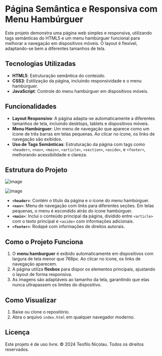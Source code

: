 # Página Semântica e Responsiva com Menu Hambúrguer

Este projeto demonstra uma página web simples e responsiva, utilizando tags semânticas do HTML5 e um menu hambúrguer funcional para melhorar a navegação em dispositivos móveis. O layout é flexível, adaptando-se bem a diferentes tamanhos de tela.

## Tecnologias Utilizadas

- **HTML5**: Estruturação semântica do conteúdo.
- **CSS3**: Estilização da página, incluindo responsividade e o menu hambúrguer.
- **JavaScript**: Controle do menu hambúrguer em dispositivos móveis.

## Funcionalidades

- **Layout Responsivo**: A página adapta-se automaticamente a diferentes tamanhos de tela, incluindo desktops, tablets e dispositivos móveis.
- **Menu Hambúrguer**: Um menu de navegação que aparece como um ícone de três barras em telas pequenas. Ao clicar no ícone, os links de navegação são exibidos.
- **Uso de Tags Semânticas**: Estruturação da página com tags como `<header>`, `<nav>`, `<main>`, `<article>`, `<section>`, `<aside>`, e `<footer>`, melhorando acessibilidade e clareza.

## Estrutura do Projeto

![image](https://github.com/user-attachments/assets/3dc77291-2de2-4e07-96bd-1f4d9ed8e5a7)

![image](https://github.com/user-attachments/assets/7c9d4377-0268-4f7d-a434-32c36f76a076)



- **`<header>`**: Contém o título da página e o ícone do menu hambúrguer.
- **`<nav>`**: Menu de navegação com links para diferentes seções. Em telas pequenas, o menu é escondido atrás do ícone hambúrguer.
- **`<main>`**: Inclui o conteúdo principal da página, dividido entre `<article>` com o texto principal e `<aside>` com informações adicionais.
- **`<footer>`**: Rodapé com informações de direitos autorais.

## Como o Projeto Funciona

1. O **menu hamburguer** é exibido automaticamente em dispositivos com largura de tela menor que 768px. Ao clicar no ícone, os links de navegação aparecem.
2. A página utiliza **flexbox** para dispor os elementos principais, ajustando o layout de forma responsiva.
3. As imagens são adaptáveis ao tamanho da tela, garantindo que elas nunca ultrapassem os limites do dispositivo.

## Como Visualizar

1. Baixe ou clone o repositório.
2. Abra o arquivo `index.html` em qualquer navegador moderno.

## Licença

Este projeto é de uso livre. © 2024 Teofilo Nicolau. Todos os direitos reservados.

